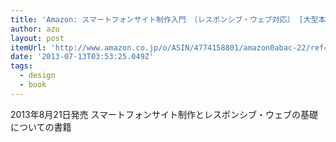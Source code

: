 ```yaml
---
title: 'Amazon: スマートフォンサイト制作入門 〔レスポンシブ・ウェブ対応〕 [大型本]: ネットイヤークラフト株式会社, 荒井 千佳, 入江 寿栄'
author: azu
layout: post
itemUrl: 'http://www.amazon.co.jp/o/ASIN/4774158801/amazon0abac-22/ref=nosim'
date: '2013-07-13T03:53:25.049Z'
tags:
  - design
  - book
---
```

2013年8月21日発売
スマートフォンサイト制作とレスポンシブ・ウェブの基礎についての書籍
